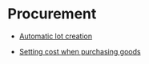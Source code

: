 # Procurement

- [Automatic lot creation](https://docs.erp.net/tech/modules/logistics/procurement/automatic-lot-creation.html?q=Automatic%20lot%20creation)

- [Setting cost when purchasing goods](https://docs.erp.net/tech/modules/logistics/procurement/setting-cost-when-purchasing-goods.html?q=Setting%20cost%20when%20purchasing%20goods)
